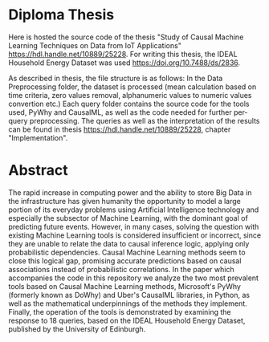 # Diploma Thesis

Here is hosted the source code of the thesis "Study of Causal Machine Learning Techniques on Data from IoT Applications" https://hdl.handle.net/10889/25228. For writing this thesis, the IDEAL Household Energy Dataset was used https://doi.org/10.7488/ds/2836.

As described in thesis, the file structure is as follows:
In the Data Preprocessing folder, the dataset is processed (mean calculation based on time criteria, zero values removal, alphanumeric values to numeric values convertion etc.)
Each query folder contains the source code for the tools used, PyWhy and CausalML, as well as the code needed for further per-query preprocessing. The queries as well as the interpretation of the results can be found in thesis https://hdl.handle.net/10889/25228, chapter "Implementation".
 
# Abstract

The rapid increase in computing power and the ability to store Big Data in the infrastructure has given
humanity the opportunity to model a large portion of its everyday problems using Artificial
Intelligence technology and especially the subsector of Machine Learning, with the dominant goal of
predicting future events. However, in many cases, solving the question with existing Machine
Learning tools is considered insufficient or incorrect, since they are unable to relate the data to causal
inference logic, applying only probabilistic dependencies. Causal Machine Learning methods seem to
close this logical gap, promising accurate predictions based on causal associations instead of
probabilistic correlations. In the paper which accompanies the code in this repository we analyze the two most prevalent tools based on Causal
Machine Learning methods, Microsoft's PyWhy (formerly known as DoWhy) and Uber's CausalML
libraries, in Python, as well as the mathematical underpinnings of the methods they implement.
Finally, the operation of the tools is demonstrated by examining the response to 18 queries, based on
the IDEAL Household Energy Dataset, published by the University of Edinburgh.


